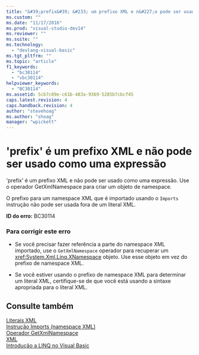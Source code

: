 ```yaml
---
title: "&#39;prefix&#39; &#233; um prefixo XML e n&#227;o pode ser usado como uma express&#227;o | Microsoft Docs"
ms.custom: ""
ms.date: "11/17/2016"
ms.prod: "visual-studio-dev14"
ms.reviewer: ""
ms.suite: ""
ms.technology: 
  - "devlang-visual-basic"
ms.tgt_pltfrm: ""
ms.topic: "article"
f1_keywords: 
  - "bc30114"
  - "vbc30114"
helpviewer_keywords: 
  - "BC30114"
ms.assetid: 5cb7c89e-c61b-483a-9369-5285b7cbcf45
caps.latest.revision: 4
caps.handback.revision: 4
author: "stevehoag"
ms.author: "shoag"
manager: "wpickett"
---
```

# &#39;prefix&#39; &#233; um prefixo XML e n&#227;o pode ser usado como uma express&#227;o
'prefix' é um prefixo XML e não pode ser usado como uma expressão. Use o operador GetXmlNamespace para criar um objeto de namespace.  
  
 O prefixo para um namespace XML que é importado usando o `Imports` instrução não pode ser usada fora de um literal XML.  
  
 **ID do erro:** BC30114  
  
### Para corrigir este erro  
  
-   Se você precisar fazer referência a parte do namespace XML importado, use o `GetXmlNamespace` operador para recuperar um <xref:System.Xml.Linq.XNamespace> objeto. Use esse objeto em vez do prefixo de namespace XML.  
  
-   Se você estiver usando o prefixo de namespace XML para determinar um literal XML, certifique\-se de que você está usando a sintaxe apropriada para o literal XML.  
  
## Consulte também  
 [Literais XML](/dotnet/visual-basic/language-reference/xml-literals/index)   
 [Instrução Imports \(namespace XML\)](/dotnet/visual-basic/language-reference/statements/imports-statement-xml-namespace)   
 [Operador GetXmlNamespace](/dotnet/visual-basic/language-reference/operators/getxmlnamespace-operator)   
 [XML](/dotnet/visual-basic/programming-guide/language-features/xml/index)   
 [Introdução a LINQ no Visual Basic](/dotnet/visual-basic/programming-guide/language-features/linq/introduction-to-linq)